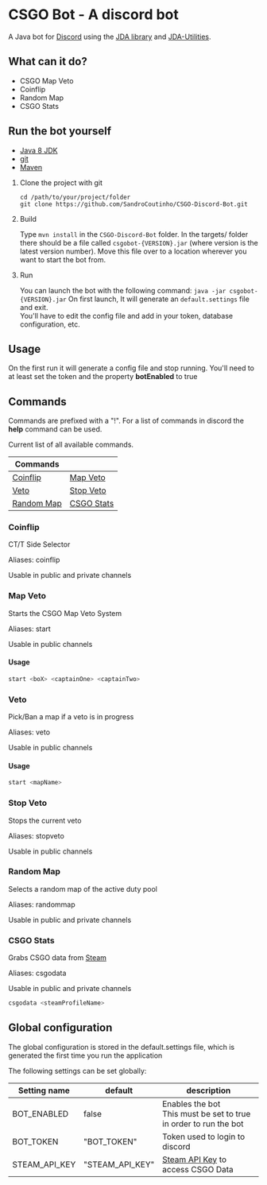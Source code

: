 # CSGO Bot - A discord bot

A Java bot for [Discord](https://discordapp.com/) using the [JDA library](https://github.com/DV8FromTheWorld/JDA) and [JDA-Utilities](https://github.com/JDA-Applications/JDA-Utilities).

## What can it do?

* CSGO Map Veto
* Coinflip
* Random Map
* CSGO Stats

## Run the bot yourself

* [Java 8 JDK](http://www.oracle.com/technetwork/java/javase/downloads/jdk8-downloads-2133151.html)
* [git](https://git-scm.com/)
* [Maven](https://maven.apache.org/)

1. Clone the project with git

    ```
    cd /path/to/your/project/folder
    git clone https://github.com/SandroCoutinho/CSGO-Discord-Bot.git
    ``` 
    
2. Build
    
    Type `mvn install` in the `CSGO-Discord-Bot` folder.
    In the targets/ folder there should be a file called `csgobot-{VERSION}.jar` (where version is the latest version number).
    Move this file over to a location wherever you want to start the bot from.    
        
3. Run

    You can launch the bot with the following command:
    `java -jar csgobot-{VERSION}.jar`
    On first launch, It will generate an `default.settings` file and exit.<br>
    You'll have to edit the config file and add in your token, database configuration, etc.


## Usage

On the first run it will generate a config file and stop running. You'll need to at least set the token and the property **botEnabled** to true

## Commands

Commands are prefixed with a "!".
For a list of commands in discord the **help** command can be used.

Current list of all available commands.

Commands | |
--- | --- |
[Coinflip](#Coinflip) | [Map Veto](#Map-Veto)
[Veto](#Veto)  |[Stop Veto](#Stop-Veto) 
[Random Map](#Random-Map) | [CSGO Stats](#CSGO-Stats)

### Coinflip

CT/T Side Selector

Aliases: coinflip

Usable in public and private channels

### Map Veto

Starts the CSGO Map Veto System

Aliases: start

Usable in public channels

#### Usage

```php
start <boX> <captainOne> <captainTwo>
```

### Veto

Pick/Ban a map if a veto is in progress

Aliases: veto

Usable in public channels

#### Usage

```php
start <mapName>
```

### Stop Veto

Stops the current veto

Aliases: stopveto

Usable in public channels

### Random Map

Selects a random map of the active duty pool

Aliases: randommap

Usable in public and private channels

### CSGO Stats

Grabs CSGO data from [Steam](https://steampowered.com/)

Aliases: csgodata

Usable in public and private channels

```php
csgodata <steamProfileName>
```

## Global configuration

The global configuration is stored in the default.settings file, which is generated the first time you run the application

The following settings can be set globally:

Setting name | default | description
---|---|---
BOT_ENABLED | false | Enables the bot<br/> This must be set to true in order to run the bot
BOT_TOKEN | "BOT_TOKEN" | Token used to login to discord
STEAM_API_KEY | "STEAM_API_KEY" | [Steam API Key](https://steamcommunity.com/dev/apikey) to access CSGO Data
